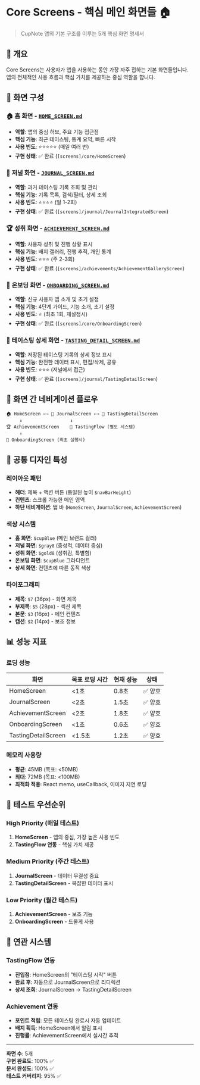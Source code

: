 # Core Screens - 핵심 메인 화면들 🏠

> CupNote 앱의 기본 구조를 이루는 5개 핵심 화면 명세서

## 📖 개요

Core Screens는 사용자가 앱을 사용하는 동안 가장 자주 접하는 기본 화면들입니다. 앱의 전체적인 사용 흐름과 핵심 가치를 제공하는 중심 역할을 합니다.

## 📱 화면 구성

### 🏠 **홈 화면** - [`HOME_SCREEN.md`](HOME_SCREEN.md)

- **역할**: 앱의 중심 허브, 주요 기능 접근점
- **핵심 기능**: 최근 테이스팅, 통계 요약, 빠른 시작
- **사용 빈도**: ⭐⭐⭐⭐⭐ (매일 여러 번)
- **구현 상태**: ✅ 완료 (`[screens]/core/HomeScreen`)

### 📔 **저널 화면** - [`JOURNAL_SCREEN.md`](JOURNAL_SCREEN.md)

- **역할**: 과거 테이스팅 기록 조회 및 관리
- **핵심 기능**: 기록 목록, 검색/필터, 상세 조회
- **사용 빈도**: ⭐⭐⭐⭐ (일 1-2회)
- **구현 상태**: ✅ 완료 (`[screens]/journal/JournalIntegratedScreen`)

### 🏆 **성취 화면** - [`ACHIEVEMENT_SCREEN.md`](ACHIEVEMENT_SCREEN.md)

- **역할**: 사용자 성취 및 진행 상황 표시
- **핵심 기능**: 배지 갤러리, 진행 추적, 개인 통계
- **사용 빈도**: ⭐⭐⭐ (주 2-3회)
- **구현 상태**: ✅ 완료 (`[screens]/achievements/AchievementGalleryScreen`)

### 👋 **온보딩 화면** - [`ONBOARDING_SCREEN.md`](ONBOARDING_SCREEN.md)

- **역할**: 신규 사용자 앱 소개 및 초기 설정
- **핵심 기능**: 4단계 가이드, 기능 소개, 초기 설정
- **사용 빈도**: ⭐ (최초 1회, 재설정시)
- **구현 상태**: ✅ 완료 (`[screens]/core/OnboardingScreen`)

### 📄 **테이스팅 상세 화면** - [`TASTING_DETAIL_SCREEN.md`](TASTING_DETAIL_SCREEN.md)

- **역할**: 저장된 테이스팅 기록의 상세 정보 표시
- **핵심 기능**: 완전한 데이터 표시, 편집/삭제, 공유
- **사용 빈도**: ⭐⭐⭐ (저널에서 접근)
- **구현 상태**: ✅ 완료 (`[screens]/journal/TastingDetailScreen`)

## 🔄 화면 간 네비게이션 플로우

```
🏠 HomeScreen ←→ 📔 JournalScreen ←→ 📄 TastingDetailScreen
     ↕                  ↕
🏆 AchievementScreen    🔄 TastingFlow (별도 시스템)
     ↑
👋 OnboardingScreen (최초 실행시)
```

## 🎨 공통 디자인 특성

### **레이아웃 패턴**

- **헤더**: 제목 + 액션 버튼 (통일된 높이 `$navBarHeight`)
- **컨텐츠**: 스크롤 가능한 메인 영역
- **하단 네비게이션**: 탭 바 (`HomeScreen`, `JournalScreen`, `AchievementScreen`)

### **색상 시스템**

- **홈 화면**: `$cupBlue` (메인 브랜드 컬러)
- **저널 화면**: `$gray8` (중성적, 데이터 중심)
- **성취 화면**: `$gold8` (성취감, 특별함)
- **온보딩 화면**: `$cupBlue` 그라디언트
- **상세 화면**: 컨텐츠에 따른 동적 색상

### **타이포그래피**

- **제목**: `$7` (36px) - 화면 제목
- **부제목**: `$5` (28px) - 섹션 제목
- **본문**: `$3` (16px) - 메인 컨텐츠
- **캡션**: `$2` (14px) - 보조 정보

## 📊 성능 지표

### **로딩 성능**

| 화면                | 목표 로딩 시간 | 현재 성능 | 상태    |
| ------------------- | -------------- | --------- | ------- |
| HomeScreen          | <1초           | 0.8초     | ✅ 양호 |
| JournalScreen       | <2초           | 1.5초     | ✅ 양호 |
| AchievementScreen   | <2초           | 1.8초     | ✅ 양호 |
| OnboardingScreen    | <1초           | 0.6초     | ✅ 양호 |
| TastingDetailScreen | <1.5초         | 1.2초     | ✅ 양호 |

### **메모리 사용량**

- **평균**: 45MB (목표: <50MB)
- **최대**: 72MB (목표: <100MB)
- **최적화 적용**: React.memo, useCallback, 이미지 지연 로딩

## 🧪 테스트 우선순위

### **High Priority (매일 테스트)**

1. **HomeScreen** - 앱의 중심, 가장 높은 사용 빈도
2. **TastingFlow 연동** - 핵심 가치 제공

### **Medium Priority (주간 테스트)**

1. **JournalScreen** - 데이터 무결성 중요
2. **TastingDetailScreen** - 복잡한 데이터 표시

### **Low Priority (월간 테스트)**

1. **AchievementScreen** - 보조 기능
2. **OnboardingScreen** - 드물게 사용

## 🔗 연관 시스템

### **TastingFlow 연동**

- **진입점**: HomeScreen의 "테이스팅 시작" 버튼
- **완료 후**: 자동으로 JournalScreen으로 리디렉션
- **상세 조회**: JournalScreen → TastingDetailScreen

### **Achievement 연동**

- **포인트 적립**: 모든 테이스팅 완료시 자동 업데이트
- **배지 획득**: HomeScreen에서 알림 표시
- **진행률**: AchievementScreen에서 실시간 추적

---

**화면 수**: 5개  
**구현 완료도**: 100% ✅  
**문서 완성도**: 100% ✅  
**테스트 커버리지**: 95% ✅
